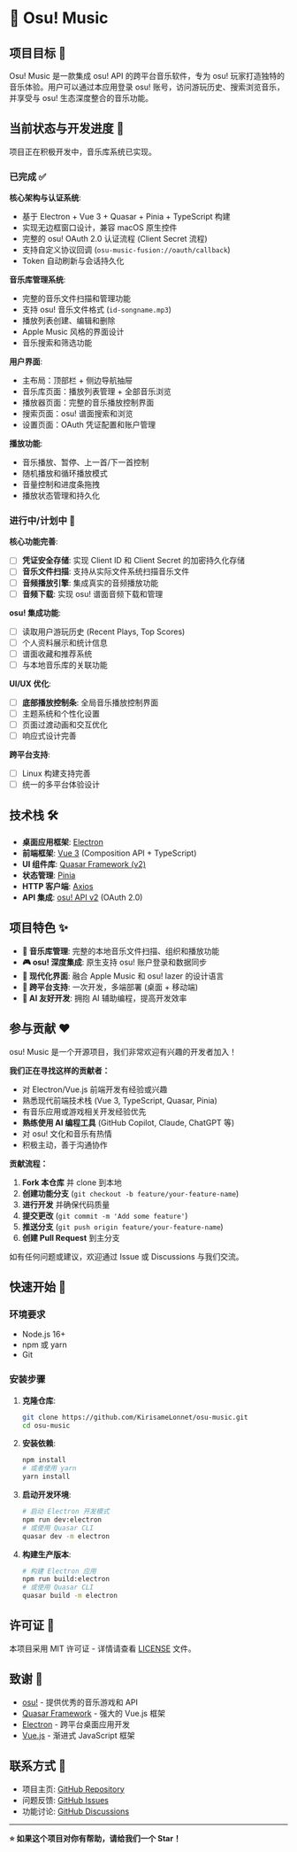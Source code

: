 # 🎵 Osu! Music

## 项目目标 🚀

Osu! Music 是一款集成 osu! API 的跨平台音乐软件，专为 osu! 玩家打造独特的音乐体验。用户可以通过本应用登录 osu! 账号，访问游玩历史、搜索浏览音乐，并享受与 osu! 生态深度整合的音乐功能。

## 当前状态与开发进度 📝

项目正在积极开发中，音乐库系统已实现。

### 已完成 ✅

**核心架构与认证系统**:

- 基于 Electron + Vue 3 + Quasar + Pinia + TypeScript 构建
- 实现无边框窗口设计，兼容 macOS 原生控件
- 完整的 osu! OAuth 2.0 认证流程 (Client Secret 流程)
- 支持自定义协议回调 (`osu-music-fusion://oauth/callback`)
- Token 自动刷新与会话持久化

**音乐库管理系统**:

- 完整的音乐文件扫描和管理功能
- 支持 osu! 音乐文件格式 (`id-songname.mp3`)
- 播放列表创建、编辑和删除
- Apple Music 风格的界面设计
- 音乐搜索和筛选功能

**用户界面**:

- 主布局：顶部栏 + 侧边导航抽屉
- 音乐库页面：播放列表管理 + 全部音乐浏览
- 播放器页面：完整的音乐播放控制界面
- 搜索页面：osu! 谱面搜索和浏览
- 设置页面：OAuth 凭证配置和账户管理

**播放功能**:

- 音乐播放、暂停、上一首/下一首控制
- 随机播放和循环播放模式
- 音量控制和进度条拖拽
- 播放状态管理和持久化

### 进行中/计划中 🚧

**核心功能完善**:

- [ ] **凭证安全存储**: 实现 Client ID 和 Client Secret 的加密持久化存储
- [ ] **音乐文件扫描**: 支持从实际文件系统扫描音乐文件
- [ ] **音频播放引擎**: 集成真实的音频播放功能
- [ ] **音频下载**: 实现 osu! 谱面音频下载和管理

**osu! 集成功能**:

- [ ] 读取用户游玩历史 (Recent Plays, Top Scores)
- [ ] 个人资料展示和统计信息
- [ ] 谱面收藏和推荐系统
- [ ] 与本地音乐库的关联功能

**UI/UX 优化**:

- [ ] **底部播放控制条**: 全局音乐播放控制界面
- [ ] 主题系统和个性化设置
- [ ] 页面过渡动画和交互优化
- [ ] 响应式设计完善

**跨平台支持**:

- [ ] Linux 构建支持完善
- [ ] 统一的多平台体验设计

## 技术栈 🛠️

- **桌面应用框架**: [Electron](https://www.electronjs.org/)
- **前端框架**: [Vue 3](https://vuejs.org/) (Composition API + TypeScript)
- **UI 组件库**: [Quasar Framework (v2)](https://quasar.dev/)
- **状态管理**: [Pinia](https://pinia.vuejs.org/)
- **HTTP 客户端**: [Axios](https://axios-http.com/)
- **API 集成**: [osu! API v2](https://osu.ppy.sh/docs/index.html) (OAuth 2.0)

## 项目特色 ✨

- **🎵 音乐库管理**: 完整的本地音乐文件扫描、组织和播放功能
- **🎮 osu! 深度集成**: 原生支持 osu! 账户登录和数据同步
- **🎨 现代化界面**: 融合 Apple Music 和 osu! lazer 的设计语言
- **📱 跨平台支持**: 一次开发，多端部署 (桌面 + 移动端)
- **🤖 AI 友好开发**: 拥抱 AI 辅助编程，提高开发效率

## 参与贡献 ❤️

osu! Music 是一个开源项目，我们非常欢迎有兴趣的开发者加入！

**我们正在寻找这样的贡献者：**

- 对 Electron/Vue.js 前端开发有经验或兴趣
- 熟悉现代前端技术栈 (Vue 3, TypeScript, Quasar, Pinia)
- 有音乐应用或游戏相关开发经验优先
- **熟练使用 AI 编程工具** (GitHub Copilot, Claude, ChatGPT 等)
- 对 osu! 文化和音乐有热情
- 积极主动，善于沟通协作

**贡献流程：**

1. **Fork 本仓库** 并 clone 到本地
2. **创建功能分支** (`git checkout -b feature/your-feature-name`)
3. **进行开发** 并确保代码质量
4. **提交更改** (`git commit -m 'Add some feature'`)
5. **推送分支** (`git push origin feature/your-feature-name`)
6. **创建 Pull Request** 到主分支

如有任何问题或建议，欢迎通过 Issue 或 Discussions 与我们交流。

## 快速开始 🚀

### 环境要求

- Node.js 16+
- npm 或 yarn
- Git

### 安装步骤

1. **克隆仓库**:

   ```bash
   git clone https://github.com/KirisameLonnet/osu-music.git
   cd osu-music
   ```

2. **安装依赖**:

   ```bash
   npm install
   # 或者使用 yarn
   yarn install
   ```

3. **启动开发环境**:

   ```bash
   # 启动 Electron 开发模式
   npm run dev:electron
   # 或使用 Quasar CLI
   quasar dev -m electron
   ```

4. **构建生产版本**:
   ```bash
   # 构建 Electron 应用
   npm run build:electron
   # 或使用 Quasar CLI
   quasar build -m electron
   ```

## 许可证 📄

本项目采用 MIT 许可证 - 详情请查看 [LICENSE](LICENSE) 文件。

## 致谢 🙏

- [osu!](https://osu.ppy.sh/) - 提供优秀的音乐游戏和 API
- [Quasar Framework](https://quasar.dev/) - 强大的 Vue.js 框架
- [Electron](https://www.electronjs.org/) - 跨平台桌面应用开发
- [Vue.js](https://vuejs.org/) - 渐进式 JavaScript 框架

## 联系方式 📮

- 项目主页: [GitHub Repository](https://github.com/KirisameLonnet/osu-music)
- 问题反馈: [GitHub Issues](https://github.com/KirisameLonnet/osu-music/issues)
- 功能讨论: [GitHub Discussions](https://github.com/KirisameLonnet/osu-music/discussions)

---

**⭐ 如果这个项目对你有帮助，请给我们一个 Star！**
